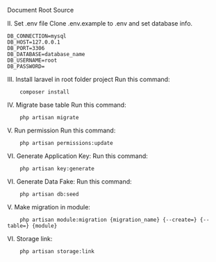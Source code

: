 Document Root Source

II. Set .env file
    Clone .env.example to .env and set database info.
    
    DB_CONNECTION=mysql
    DB_HOST=127.0.0.1
    DB_PORT=3306
    DB_DATABASE=database_name
    DB_USERNAME=root
    DB_PASSWORD=
    
III. Install laravel in root folder project Run this command:

        composer install

IV. Migrate base table Run this command:

        php artisan migrate

V. Run permission Run this command:

        php artisan permissions:update

VI. Generate Application Key:
Run this command:

        php artisan key:generate

VI. Generate Data Fake:
Run this command:

        php artisan db:seed
        
V. Make migration in module:

        php artisan module:migration {migration_name} {--create=} {--table=} {module}
        
VI. Storage link:

        php artisan storage:link
